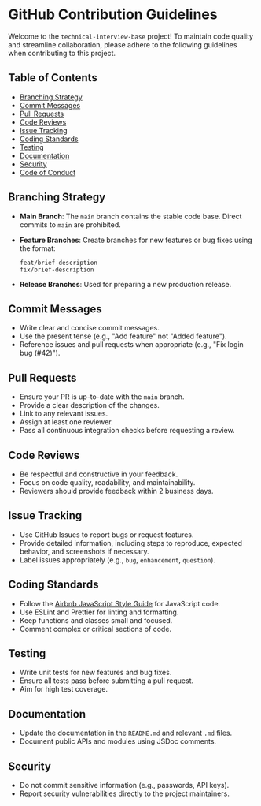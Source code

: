 # GitHub Contribution Guidelines

Welcome to the `technical-interview-base` project! To maintain code quality and streamline collaboration, please adhere to the following guidelines when contributing to this project.

## Table of Contents

- [Branching Strategy](#branching-strategy)
- [Commit Messages](#commit-messages)
- [Pull Requests](#pull-requests)
- [Code Reviews](#code-reviews)
- [Issue Tracking](#issue-tracking)
- [Coding Standards](#coding-standards)
- [Testing](#testing)
- [Documentation](#documentation)
- [Security](#security)
- [Code of Conduct](#code-of-conduct)

## Branching Strategy

- **Main Branch**: The `main` branch contains the stable code base. Direct commits to `main` are prohibited.
- **Feature Branches**: Create branches for new features or bug fixes using the format:

  ```
  feat/brief-description
  fix/brief-description
  ```

- **Release Branches**: Used for preparing a new production release.

## Commit Messages

- Write clear and concise commit messages.
- Use the present tense (e.g., "Add feature" not "Added feature").
- Reference issues and pull requests when appropriate (e.g., "Fix login bug (#42)").

## Pull Requests

- Ensure your PR is up-to-date with the `main` branch.
- Provide a clear description of the changes.
- Link to any relevant issues.
- Assign at least one reviewer.
- Pass all continuous integration checks before requesting a review.

## Code Reviews

- Be respectful and constructive in your feedback.
- Focus on code quality, readability, and maintainability.
- Reviewers should provide feedback within 2 business days.

## Issue Tracking

- Use GitHub Issues to report bugs or request features.
- Provide detailed information, including steps to reproduce, expected behavior, and screenshots if necessary.
- Label issues appropriately (e.g., `bug`, `enhancement`, `question`).

## Coding Standards

- Follow the [Airbnb JavaScript Style Guide](https://github.com/airbnb/javascript) for JavaScript code.
- Use ESLint and Prettier for linting and formatting.
- Keep functions and classes small and focused.
- Comment complex or critical sections of code.

## Testing

- Write unit tests for new features and bug fixes.
- Ensure all tests pass before submitting a pull request.
- Aim for high test coverage.

## Documentation

- Update the documentation in the `README.md` and relevant `.md` files.
- Document public APIs and modules using JSDoc comments.

## Security

- Do not commit sensitive information (e.g., passwords, API keys).
- Report security vulnerabilities directly to the project maintainers.

